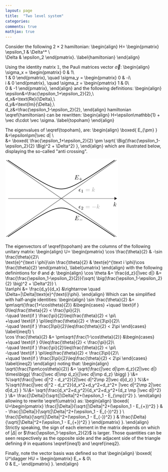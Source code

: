 ```yaml
---
layout: page
title:  "Two level system"
categories:
comments: true
mathjax: true
---
```


Consider the following $2\times2$ hamiltonian:
\begin{align}
H=
\begin{pmatrix}
\epsilon_1 & \Delta^* \\\
\Delta & \epsilon_2
\end{pmatrix}.
\label{hamiltonian}
\end{align}

Using the identity matrix $\mathbb 1$, the Pauli matrices vector $\vec \sigma$:
\begin{align}
\sigma_x = 
\begin{pmatrix}
0 & 1\\\
1 & 0
\end{pmatrix},
\quad
\sigma_y = 
\begin{pmatrix}
0 & -i\\\
i & 0
\end{pmatrix},
\quad
\sigma_z = 
\begin{pmatrix}
1 & 0\\\
0 & -1
\end{pmatrix},
\end{align}
and the following definitions:
\begin{align}
\epsilon&=\frac{\epsilon_1+\epsilon_2}{2},\\\
d_x&=\text{Re}\{\Delta\},\\\
d_y&=\text{Im}\{\Delta\},\\\
d_z&=\frac{\epsilon_1-\epsilon_2}{2},
\end{align}
hamiltonian \eqref{hamiltonian} can be rewritten:
\begin{align}
H=\epsilon\mathbb{1} + \vec d\cdot \vec \sigma.
\label{topoham}
\end{align}


The eigenvalues of \eqref{topoham}, are:
\begin{align}
\boxed{
E_{\pm}
}
&=\epsilon\pm|\vec d|
\\\
&=
\boxed{
\frac{\epsilon_1+\epsilon_2}{2} \pm \sqrt{ \Big(\frac{\epsilon_1-\epsilon_2}{2} \Big)^2 + \Delta^2}
},
\end{align}
which are illustrated below, displaying the so-called "anti crossing".

<img class="center" src="/img/anticrossing.png" title="Anti-crossing"  width="360px"/>


The eigenvectors of \eqref{topoham} are the columns of the following unitary matrix:
\begin{align}
U=
\begin{pmatrix}
\cos \frac{\theta}{2} & -\sin \frac{\theta}{2}\\\
\text{e}^{\text i \phi}\sin \frac{\theta}{2} & \text{e}^{\text i \phi}\cos \frac{\theta}{2}
\end{pmatrix},
\label{umatrix}
\end{align}
with the following definintions for $\theta$ and $\phi$:
\begin{align}
\cos \theta &= \frac{d_z}{|\vec d|} 
&= \frac{\frac{\epsilon_1-\epsilon_2}{2}}{\sqrt{ \big(\frac{\epsilon_1-\epsilon_2}{2} \big)^2 + \Delta^2}}
\\\
\tan\phi &= \frac{d_y}{d_x}
&\rightarrow \quad \Delta=|\Delta|\text{e}^{\text{i}\phi}.
\end{align}
Which can be simplified with half-angle identities:
\begin{align}
\sin \frac{\theta}{2} &= \pm\sqrt{\frac{1+\cos\theta}{2}}
&\begin{cases}
+\quad \text{if } 0\leq\frac{\theta}{2} < \frac{\pi}{2}\\\
-\quad \text{if }  \frac{\pi}{2}\leq\frac{\theta}{2} < \pi\\\
+\quad \text{if } \pi\leq\frac{\theta}{2} < \frac{3\pi}{2}\\\
-\quad \text{if } \frac{3\pi}{2}\leq\frac{\theta}{2} < 2\pi
\end{cases}
\label{ineq1}
\\\
\cos \frac{\theta}{2} &= \pm\sqrt{\frac{1-\cos\theta}{2}}
&\begin{cases}
+\quad \text{if } 0\leq\frac{\theta}{2} < \frac{\pi}{2}\\\
-\quad \text{if }  \frac{\pi}{2}\leq\frac{\theta}{2} < \pi\\\
-\quad \text{if } \pi\leq\frac{\theta}{2} < \frac{3\pi}{2}\\\
+\quad \text{if } \frac{3\pi}{2}\leq\frac{\theta}{2} < 2\pi
\end{cases}
\label{ineq2}
\end{align}
noting that:
\begin{align}
\sqrt{\frac{1\pm\cos\theta}{2}}
&=
\sqrt{\frac{|\vec d|\pm d_z}{2|\vec d|} \times\bigg( \frac{|\vec d|\mp d_z}{|\vec d|\mp d_z} \bigg) }
\\\&=
%\sqrt{\frac{|\vec d|^2 - d_z^2}{2|\vec d|^2\mp 2|\vec d|d_z} }
%\\\&=
%\sqrt{\frac{|\vec d|^2 - d_z^2}{d_x^2+d_y^2+d_z^2+ |\vec d|^2\mp 2|\vec d|d_z} }
%\\\&=
\sqrt{\frac{d_x^2+d_y^2}{d_x^2+d_y^2+(d_z \mp |\vec d|)^2} }
\\\&=
\frac{|\Delta|}{\sqrt{|\Delta|^2+(\epsilon_1 - E_{\mp})^2} }.
\end{align}
allowing to rewrite \eqref{umatrix} as:
\begin{align}
\boxed{
U=\begin{pmatrix}
\frac{|\Delta|}{\sqrt{|\Delta|^2+(\epsilon_1 - E_{+})^2} } 
& - \frac{|\Delta|}{\sqrt{|\Delta|^2+(\epsilon_1 - E_{-})^2} } 
\\\
\frac{\Delta}{\sqrt{|\Delta|^2+(\epsilon_1 - E_{-})^2} } 
&
\frac{\Delta}{\sqrt{|\Delta|^2+(\epsilon_1 - E_{+})^2} } 
\end{pmatrix}
}.
\end{align}
Strictly speaking, the sign of each element in the matrix depends on which of 
$|\Delta|$ or $\frac{\epsilon_1-\epsilon_2}{2}$ is larger. Those quantities can be seen respectively as the opposite side and the adjacent side of the triangle defining $\theta$ in equations \eqref{ineq1} and \eqref{ineq2}.

Finally, note the vector basis was defined so that
\begin{align}
\boxed{
U^\dagger HU = 
\begin{pmatrix}
E_+ & 0\\\
0 & E_-
\end{pmatrix}
}.
\end{align}




